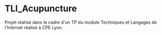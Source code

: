 # TLI_Acupuncture
Projet réalisé dans le cadre d'un TP du module Techniques et Langages de l'Internet réalisé à CPE Lyon.
